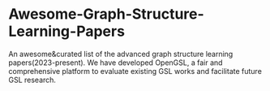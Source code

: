 # Awesome-Graph-Structure-Learning-Papers
An awesome&amp;curated list of the advanced graph structure learning papers(2023-present). We have developed OpenGSL, a fair and comprehensive platform to evaluate existing GSL works and facilitate future GSL research.
